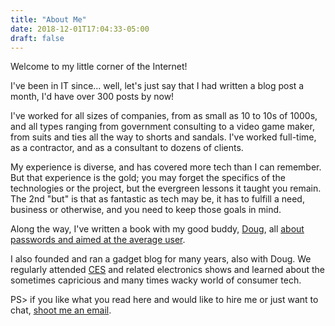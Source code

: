 ```yaml
---
title: "About Me"
date: 2018-12-01T17:04:33-05:00
draft: false
---
```


Welcome to my little corner of the Internet!

I've been in IT since... well, let's just say that I had written a blog post a month, I'd have over 300 posts by now!

I've worked for all sizes of companies, from as small as 10 to 10s of 1000s, and all types ranging from government consulting to a video game maker, from suits and ties all the way to shorts and sandals. I've worked full-time, as a contractor, and as a consultant to dozens of clients.

My experience is diverse, and has covered more tech than I can remember. But that experience is the gold; you may forget the specifics of the technologies or the project, but the evergreen lessons it taught you remain. The 2nd "but" is that as fantastic as tech may be, it has to fulfill a need, business or otherwise, and you need to keep those goals in mind.

Along the way, I've written a book with my good buddy, [Doug](https://www.linkedin.com/in/dougfelteau/), all [about passwords and aimed at the average user](http://www.amazon.com/dp/B00R0AVVPG/?tag=kjh-blog-20).

I also founded and ran a gadget blog for many years, also with Doug. We regularly attended [CES](https://www.ces.tech/) and related electronics shows and learned about the sometimes capricious and many times wacky world of consumer tech.

PS> if you like what you read here and would like to hire me or just want to chat, [shoot me an email](mailto:kjh%2Bblog@exocloudventures.com?subject=Contact%20via%20Blog).
